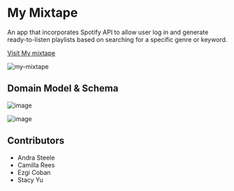 # My Mixtape
An app that incorporates Spotify API to allow user log in and generate ready-to-listen playlists based on searching for a specific genre or keyword. 

[Visit My mixtape](https://mymixtape.netlify.app/)

![my-mixtape](https://github.com/ACES-301/mymixtape-client/assets/107779938/6db0f822-119d-4986-82e1-03419368f0c4)

## Domain Model & Schema
![image](https://github.com/ACES-301/mymixtape-client/assets/107779938/6e7cea85-f3ed-4870-925e-b9433fb96922)

![image](https://github.com/ACES-301/mymixtape-client/assets/107779938/98696b74-766b-4034-a772-8afe759cf405)

## Contributors 

* Andra Steele
* Camilla Rees
* Ezgi Coban
* Stacy Yu
